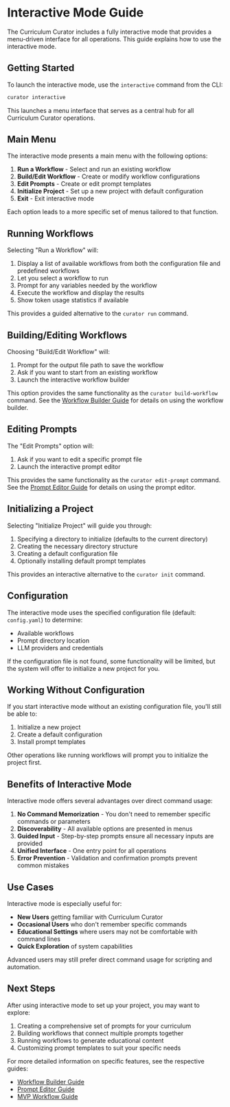 # Interactive Mode Guide

The Curriculum Curator includes a fully interactive mode that provides a menu-driven interface for all operations. This guide explains how to use the interactive mode.

## Getting Started

To launch the interactive mode, use the `interactive` command from the CLI:

```bash
curator interactive
```

This launches a menu interface that serves as a central hub for all Curriculum Curator operations.

## Main Menu

The interactive mode presents a main menu with the following options:

1. **Run a Workflow** - Select and run an existing workflow
2. **Build/Edit Workflow** - Create or modify workflow configurations
3. **Edit Prompts** - Create or edit prompt templates
4. **Initialize Project** - Set up a new project with default configuration
5. **Exit** - Exit interactive mode

Each option leads to a more specific set of menus tailored to that function.

## Running Workflows

Selecting "Run a Workflow" will:

1. Display a list of available workflows from both the configuration file and predefined workflows
2. Let you select a workflow to run
3. Prompt for any variables needed by the workflow
4. Execute the workflow and display the results
5. Show token usage statistics if available

This provides a guided alternative to the `curator run` command.

## Building/Editing Workflows

Choosing "Build/Edit Workflow" will:

1. Prompt for the output file path to save the workflow
2. Ask if you want to start from an existing workflow
3. Launch the interactive workflow builder

This option provides the same functionality as the `curator build-workflow` command. See the [Workflow Builder Guide](workflow-builder.md) for details on using the workflow builder.

## Editing Prompts

The "Edit Prompts" option will:

1. Ask if you want to edit a specific prompt file
2. Launch the interactive prompt editor

This provides the same functionality as the `curator edit-prompt` command. See the [Prompt Editor Guide](prompt-editor.md) for details on using the prompt editor.

## Initializing a Project

Selecting "Initialize Project" will guide you through:

1. Specifying a directory to initialize (defaults to the current directory)
2. Creating the necessary directory structure
3. Creating a default configuration file
4. Optionally installing default prompt templates

This provides an interactive alternative to the `curator init` command.

## Configuration

The interactive mode uses the specified configuration file (default: `config.yaml`) to determine:

- Available workflows
- Prompt directory location
- LLM providers and credentials

If the configuration file is not found, some functionality will be limited, but the system will offer to initialize a new project for you.

## Working Without Configuration

If you start interactive mode without an existing configuration file, you'll still be able to:

1. Initialize a new project
2. Create a default configuration
3. Install prompt templates

Other operations like running workflows will prompt you to initialize the project first.

## Benefits of Interactive Mode

Interactive mode offers several advantages over direct command usage:

1. **No Command Memorization** - You don't need to remember specific commands or parameters
2. **Discoverability** - All available options are presented in menus
3. **Guided Input** - Step-by-step prompts ensure all necessary inputs are provided
4. **Unified Interface** - One entry point for all operations
5. **Error Prevention** - Validation and confirmation prompts prevent common mistakes

## Use Cases

Interactive mode is especially useful for:

- **New Users** getting familiar with Curriculum Curator
- **Occasional Users** who don't remember specific commands
- **Educational Settings** where users may not be comfortable with command lines
- **Quick Exploration** of system capabilities

Advanced users may still prefer direct command usage for scripting and automation.

## Next Steps

After using interactive mode to set up your project, you may want to explore:

1. Creating a comprehensive set of prompts for your curriculum
2. Building workflows that connect multiple prompts together
3. Running workflows to generate educational content
4. Customizing prompt templates to suit your specific needs

For more detailed information on specific features, see the respective guides:
- [Workflow Builder Guide](workflow-builder.md)
- [Prompt Editor Guide](prompt-editor.md)
- [MVP Workflow Guide](mvp-workflow.md)
